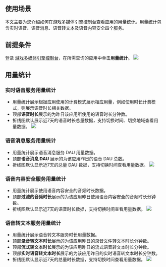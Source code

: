 ## 使用场景
本文主要为您介绍如何在游戏多媒体引擎控制台查看应用的用量统计。用量统计包含实时语音、语音消息、语音转文本及语音内容安全四个服务。

## 前提条件

登录 [游戏多媒体引擎控制台](https://console.cloud.tencent.com/gamegme)，在所需查询的应用中单击**用量统计**。
![](https://qcloudimg.tencent-cloud.cn/raw/0fdb53946c7eced60d315611ad20e537.png)

## 用量统计

### 实时语音服务用量统计

- 用量统计展示根据应用使用的计费模式展示相应用量，例如使用时长计费模式，则展示语音时长相关数据。
- 顶部**语音时长**展示的为昨日该应用所使用的语音时长分钟数。
- 折线图默认展示近7天的语音时长总量数据，支持切换时间、切换地域查看用量数据。
  ![](https://qcloudimg.tencent-cloud.cn/raw/07f26db6c7538f06ecef6f81db8b85dc.png)

### 语音消息服务用量统计

- 用量统计展示语音消息服务 DAU 用量数据。
- 顶部**语音消息 DAU** 展示的为该应用昨日的语音 DAU 总数。
- 折线图默认显示近7天的总量 DAU 数据，支持切换时间查看用量数据。
  ![](https://qcloudimg.tencent-cloud.cn/raw/aa4fa9be05743d432fe165246e562161.png)


### 语音内容安全服务用量统计

- 用量统计展示使用语音内容安全的音频时长数据。
- 顶部**过滤的音频时长**展示的为该应用昨日使用语音内容安全的音频时长分钟数。
- 折线图默认显示近7天的语音时长数据，支持切换时间查看用量数据。
	![](https://qcloudimg.tencent-cloud.cn/raw/3259e630b45d599bd1e8bccec3c9ae10.png)
	
	
### 语音转文本服务用量统计

- 用量统计展示语音转文本服务时长用量数据。
- 顶部**录音转文本时长**展示的为该应用昨日的录音文件转文本时长分钟数。
- 顶部**流式转文本时长**展示的为该应用昨日的流式语音转文本时长分钟数。
- 顶部**实时语音转文本时长**展示的为该应用昨日的实时语音转文本时长分钟数。
- 折线图默认显示近7天的总量时长数据，支持切换时间查看用量数据。
  ![](https://qcloudimg.tencent-cloud.cn/raw/f0ea9eaca9f2041636f03ccdcc968425.png)

